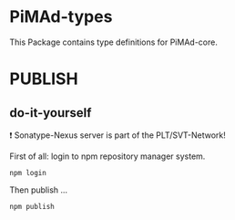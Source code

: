 # PiMAd-types

This Package contains type definitions for PiMAd-core.

# PUBLISH

## do-it-yourself 
:exclamation: Sonatype-Nexus server is part of the PLT/SVT-Network! 

First of all: login to npm repository manager system.
```shell script
npm login
```
Then publish ...
```shell script
npm publish
```

